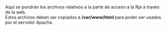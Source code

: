Aquí se pondrán los archivos relativos a la parte de acceso a la Rpi a través de la web.
</br>
Estos archivos deben ser copiados a <b>/var/www/html </b> para poder ser usados por el servidor Apache.
